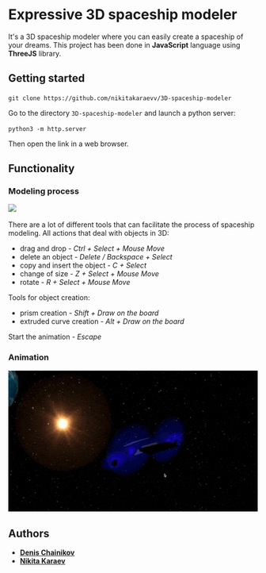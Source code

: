 # Expressive 3D spaceship modeler 
It's a 3D spaceship modeler where you can easily create a spaceship of your dreams. 
This project has been done in **JavaScript** language using **ThreeJS** library. 

## Getting started
` git clone https://github.com/nikitakaraevv/3D-spaceship-modeler `

Go to the directory `3D-spaceship-modeler` and launch a python server:

` python3 -m http.server `

Then open the link in a web browser.

## Functionality

### Modeling process
![](gifs/modeling.gif)


There are a lot of different tools that can facilitate the process of spaceship modeling.
All actions that deal with objects in 3D:
- drag and drop  - *Ctrl + Select + Mouse Move*
- delete an object - *Delete / Backspace + Select*
- copy and insert the object - *C + Select*
- change of size - *Z + Select + Mouse Move*
- rotate - *R + Select + Mouse Move*

Tools for object creation:
- prism creation - *Shift + Draw on the board*
- extruded curve creation - *Alt + Draw on the board*

Start the animation - *Escape*

### Animation
![](gifs/animation.gif)



## Authors
* [**Denis Chainikov**](https://github.com/Denisoidd)
* [**Nikita Karaev**](https://github.com/nikitakaraevv)
